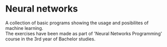 # Neural networks

A collection of basic programs showing the usage and posibilites of machine learning.  
The exercises have been made as part of 'Neural Networks Programming' course in the 3rd year of Bachelor studies.

